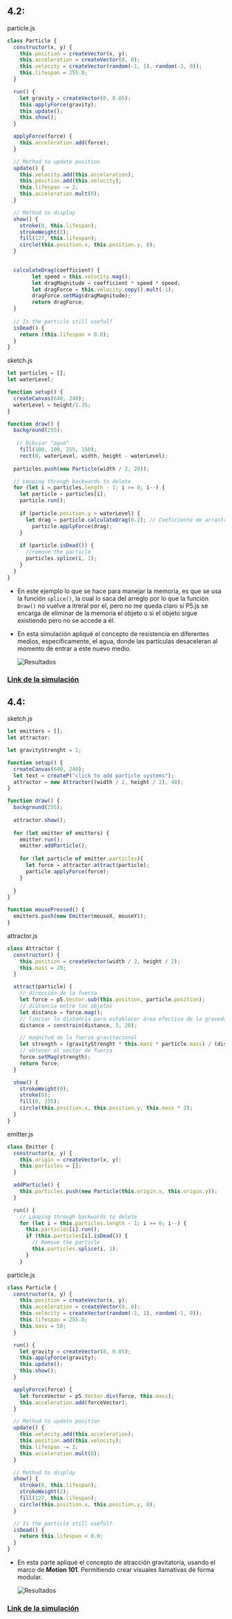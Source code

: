 ## 4.2:
particle.js
```js
class Particle {
  constructor(x, y) {
    this.position = createVector(x, y);
    this.acceleration = createVector(0, 0);
    this.velocity = createVector(random(-1, 1), random(-1, 0));
    this.lifespan = 255.0;
  }

  run() {
    let gravity = createVector(0, 0.05);
    this.applyForce(gravity);
    this.update();
    this.show();
  }

  applyForce(force) {
    this.acceleration.add(force);
  }

  // Method to update position
  update() {
    this.velocity.add(this.acceleration);
    this.position.add(this.velocity);
    this.lifespan -= 2;
    this.acceleration.mult(0);
  }

  // Method to display
  show() {
    stroke(0, this.lifespan);
    strokeWeight(2);
    fill(127, this.lifespan);
    circle(this.position.x, this.position.y, 8);
  }

  
  calculateDrag(coefficient) {
        let speed = this.velocity.mag();
        let dragMagnitude = coefficient * speed * speed;
        let dragForce = this.velocity.copy().mult(-1);
        dragForce.setMag(dragMagnitude);
        return dragForce;
  }
  
  // Is the particle still useful?
  isDead() {
    return (this.lifespan < 0.0);
  }
}

```

sketch.js
```js
let particles = [];
let waterLevel;

function setup() {
  createCanvas(640, 240);
  waterLevel = height/1.35;
}

function draw() {
  background(255);
  
   // Dibujar "agua"
    fill(100, 100, 255, 150);
    rect(0, waterLevel, width, height - waterLevel);
  
  particles.push(new Particle(width / 2, 20));

  // Looping through backwards to delete
  for (let i = particles.length - 1; i >= 0; i--) {
    let particle = particles[i];
    particle.run();
    
    if (particle.position.y > waterLevel) {
      let drag = particle.calculateDrag(0.2); // Coeficiente de arrastre
        particle.applyForce(drag);
    }
    
    if (particle.isDead()) {
      //remove the particle
      particles.splice(i, 1);
    }
  }
}
```

- En este ejemplo lo que se hace para manejar la memoria, es que se usa la función ```splice()```, la cual lo saca del arreglo por lo que la función ```Draw()``` no vuelve a itreral por el, pero no me queda claro si P5.js se encarga de eliminar de la memoria el objeto o si el objeto sigue existiendo pero no se accede a él.
- En esta simulación apliqué el concepto de resistencia en diferentes medios, específicamente, el agua, donde las partículas desaceleran al momento de entrar a este nuevo medio.

  ![Resultados](../../../../../src/assets/Unidad05/A02_resultado0.png)

### [Link de la simulación](https://editor.p5js.org/Adept-KeyCap/full/7KWghXoAb)

## 4.4:
sketch.js
```js
let emitters = [];
let attractor;

let gravityStrenght = 1;

function setup() {
  createCanvas(640, 240);
  let text = createP("click to add particle systems");
  attractor = new Attractor((width / 2, height / 2), 40);
}

function draw() {
  background(255);
  
  attractor.show();
  
  for (let emitter of emitters) {
    emitter.run();
    emitter.addParticle();
    
    for (let particle of emitter.particles){
      let force = attractor.attract(particle);
      particle.applyForce(force);
    }
    
  }
}

function mousePressed() {
  emitters.push(new Emitter(mouseX, mouseY));
}

```

attractor.js
```js
class Attractor {
  constructor() {
    this.position = createVector(width / 2, height / 2);
    this.mass = 20;
  }

  attract(particle) {
    // dirección de la fuerza
    let force = p5.Vector.sub(this.position, particle.position);
    // distancia entre los objetos
    let distance = force.mag();
    // limitar la distancia para establecer área efectiva de la gravedad
    distance = constrain(distance, 5, 20);

    // magnitud de la fuerza gravitacional
    let strength = (gravityStrenght * this.mass * particle.mass) / (distance * distance);
    // obtener el vector de fuerza
    force.setMag(strength);
    return force;
  }

  show() {
    strokeWeight(0);
    stroke(0);
    fill(0, 255);
    circle(this.position.x, this.position.y, this.mass * 2);
  }
}
```

emitter.js
```js
class Emitter {
  constructor(x, y) {
    this.origin = createVector(x, y);
    this.particles = [];
  }

  addParticle() {
    this.particles.push(new Particle(this.origin.x, this.origin.y));
  }

  run() {
    // Looping through backwards to delete
    for (let i = this.particles.length - 1; i >= 0; i--) {
      this.particles[i].run();
      if (this.particles[i].isDead()) {
        // Remove the particle
        this.particles.splice(i, 1);
      }
    }
```

particle.js
```js
class Particle {
  constructor(x, y) {
    this.position = createVector(x, y);
    this.acceleration = createVector(0, 0);
    this.velocity = createVector(random(-1, 1), random(-1, 0));
    this.lifespan = 255.0;
    this.mass = 50;
  }

  run() {
    let gravity = createVector(0, 0.05);
    this.applyForce(gravity);
    this.update();
    this.show();
  }

  applyForce(force) {
    let forceVector = p5.Vector.div(force, this.mass);
    this.acceleration.add(forceVector);
  }

  // Method to update position
  update() {
    this.velocity.add(this.acceleration);
    this.position.add(this.velocity);
    this.lifespan -= 2;
    this.acceleration.mult(0);
  }

  // Method to display
  show() {
    stroke(0, this.lifespan);
    strokeWeight(2);
    fill(127, this.lifespan);
    circle(this.position.x, this.position.y, 8);
  }

  // Is the particle still useful?
  isDead() {
    return this.lifespan < 0.0;
  }
}

```
- En esta parte apliqué el concepto de atracción gravitatoria, usando el marco de **Motion 101**. Permitiendo crear visuales llamativas de forma modular.

   ![Resultados](../../../../../src/assets/Unidad05/A02_resultado1.png)

### [Link de la simulación](https://editor.p5js.org/Adept-KeyCap/full/XhKEjdp7x)
  
